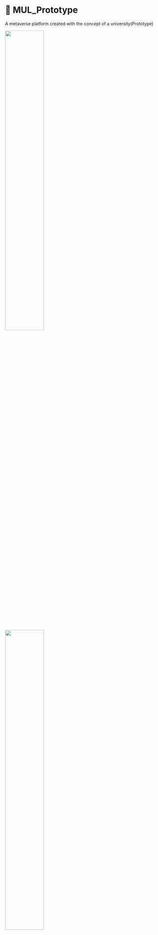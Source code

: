 # 🎈 MUL_Prototype
A metaverse platform created with the concept of a university(Prototype)

<img width="50%" src="https://user-images.githubusercontent.com/81176789/201581917-532c902e-6dcf-4cf3-900e-967213056c84.png"/>
<img width="50%" src="https://user-images.githubusercontent.com/81176789/201581916-0c9915b7-877c-4615-88bc-e66b366d02d0.png"/>
<img width="50%" src="https://user-images.githubusercontent.com/81176789/201581911-3eb8264b-6061-4d95-97fe-fabc9347fc79.png"/>
<img width="50%" src="https://user-images.githubusercontent.com/81176789/201581919-6c54549e-927a-4c76-8967-f21b5c08be87.png"/>



# ⚙️ Development Enviroment

✔️ OS : Windows 11<br/> 
✔️ Tool : Unity Engine 3D<br/> 
✔️ Version : 2020.3.31f<br/> 
✔️ IDE : Visual Studio 2019<br/> 
✔️ Library : Photon PUN 2  ver.2.41, Photon Chat ver.2.17, Photon Voice 2 ver.2.50<br/> 

<img src="https://img.shields.io/badge/C Sharp-239120?style=flat&logo=C Sharp&logoColor=white"/><img src="https://img.shields.io/badge/Unity3D-000000?style=flat&logo=Unity&logoColor=white"/>
